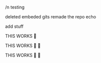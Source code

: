 /n testing

 deleted embeded gits
remade the repo echo

 add stuff

 THIS WORKS :penguin:

 THIS WORKS :penguin: :penguin:

 THIS WORKS :giraffe:
:penguin:
